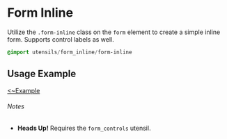 
# Form Inline
Utilize the `.form-inline` class on the `form` element to create a simple
inline form. Supports control labels as well.

```sass
@import utensils/form_inline/form-inline
```

## Usage Example
[<~Example](markup/form_inline.html.haml)

###### Notes
- **Heads Up!** Requires the `form_controls` utensil.

